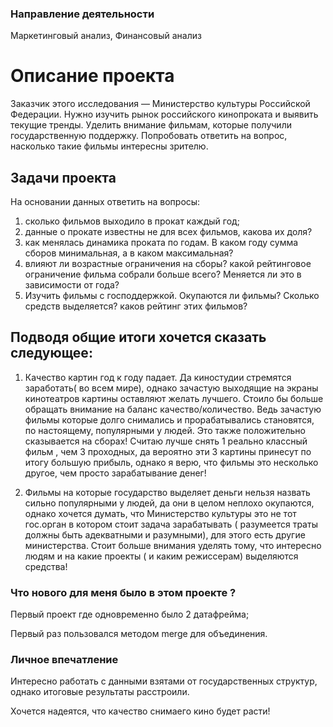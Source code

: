 ### Направление деятельности
Маркетинговый анализ, Финансовый анализ

# Описание проекта

Заказчик этого исследования — Министерство культуры Российской Федерации.
Нужно изучить рынок российского кинопроката и выявить текущие тренды. Уделить внимание фильмам, которые получили государственную поддержку. Попробовать ответить на вопрос, насколько такие фильмы интересны зрителю.

## Задачи проекта

На основании данных ответить на вопросы:

1) сколько фильмов выходило в прокат каждый год;
2) данные о прокате известны не для всех фильмов, какова их доля?
3) как менялась динамика проката по годам. В каком году сумма сборов минимальная, а в каком максимальная?
4) влияют ли возрастные ограничения на сборы? какой рейтинговое ограничение фильма собрали больше всего? Меняется ли это в зависимости от года?
5) Изучить фильмы с господдержкой. Окупаются ли фильмы? Сколько средств выделяется? каков рейтинг этих фильмов?


## Подводя общие итоги хочется сказать следующее:

1) Качество картин год к году падает. Да киностудии стремятся заработать( во всем мире), однако зачастую выходящие на экраны кинотеатров картины оставляют желать лучшего. Стоило бы больше обращать внимание на баланс качество/количество. Ведь зачастую фильмы которые долго снимались и прорабатывались становятся, по настоящему, популярными у людей. Это также положительно сказывается на сборах! Считаю лучше снять 1 реально классный фильм , чем 3 проходных, да вероятно эти 3 картины принесут по итогу большую прибыль, однако я верю, что фильмы это несколько другое, чем просто зарабатывание денег!


2) Фильмы на которые государство выделяет деньги нельзя назвать сильно популярными у людей, да они в целом неплохо окупаются, однако хочется думать, что Министерство культуры это не тот гос.орган в котором стоит задача зарабатывать ( разумеется траты должны быть адекватными и разумными), для этого есть другие министерства. Стоит больше внимания уделять тому, что интересно людям и на какие проекты ( и каким режиссерам) выделяются средства!

### Что нового для меня было в этом проекте ?

Первый проект где одновременно было 2 датафрейма;

Первый раз пользовался методом merge для объединения.

### Личное впечатление

Интересно работать с данными взятами от государственных структур, однако итоговые результаты расстроили.

Хочется надеятся, что качество снимаего кино будет расти!

